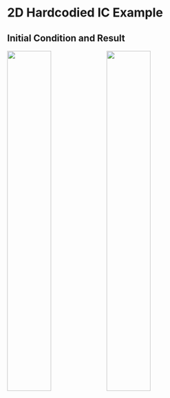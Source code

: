 # 2D Hardcodied IC Example

## Initial Condition and Result

<img src="initial.png" width="45%"/>
<img src="result.png" width="45%"/>
